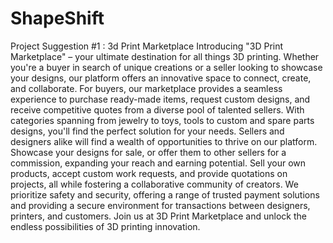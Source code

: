 # ShapeShift

Project Suggestion #1 : 3d Print Marketplace
Introducing "3D Print Marketplace" – your ultimate destination for all things 3D printing. Whether you're a buyer in search of unique creations or a seller looking to showcase your designs, our platform offers an innovative space to connect, create, and collaborate.
For buyers, our marketplace provides a seamless experience to purchase ready-made items, request custom designs, and receive competitive quotes from a diverse pool of talented sellers. With categories spanning from jewelry to toys, tools to custom and spare parts designs, you'll find the perfect solution for your needs.
Sellers and designers alike will find a wealth of opportunities to thrive on our platform. Showcase your designs for sale, or offer them to other sellers for a commission, expanding your reach and earning potential. Sell your own products, accept custom work requests, and provide quotations on projects, all while fostering a collaborative community of creators.
We prioritize safety and security, offering a range of trusted payment solutions and providing a secure environment for transactions between designers, printers, and customers. Join us at 3D Print Marketplace and unlock the endless possibilities of 3D printing innovation.
